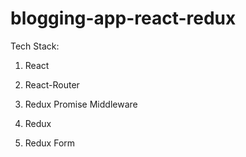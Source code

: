 # blogging-app-react-redux

Tech Stack:

1. React

2. React-Router

3. Redux Promise Middleware

4. Redux

5. Redux Form
